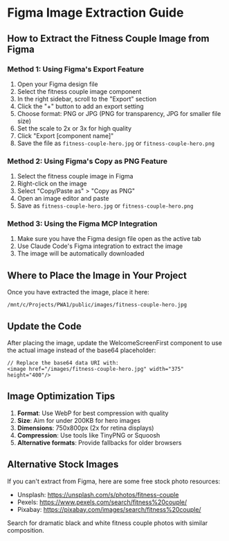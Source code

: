 # Figma Image Extraction Guide

## How to Extract the Fitness Couple Image from Figma

### Method 1: Using Figma's Export Feature
1. Open your Figma design file
2. Select the fitness couple image component
3. In the right sidebar, scroll to the "Export" section
4. Click the "+" button to add an export setting
5. Choose format: PNG or JPG (PNG for transparency, JPG for smaller file size)
6. Set the scale to 2x or 3x for high quality
7. Click "Export [component name]"
8. Save the file as `fitness-couple-hero.jpg` or `fitness-couple-hero.png`

### Method 2: Using Figma's Copy as PNG Feature
1. Select the fitness couple image in Figma
2. Right-click on the image
3. Select "Copy/Paste as" > "Copy as PNG"
4. Open an image editor and paste
5. Save as `fitness-couple-hero.jpg` or `fitness-couple-hero.png`

### Method 3: Using the Figma MCP Integration
1. Make sure you have the Figma design file open as the active tab
2. Use Claude Code's Figma integration to extract the image
3. The image will be automatically downloaded

## Where to Place the Image in Your Project

Once you have extracted the image, place it here:
```
/mnt/c/Projects/PWA1/public/images/fitness-couple-hero.jpg
```

## Update the Code

After placing the image, update the WelcomeScreenFirst component to use the actual image instead of the base64 placeholder:

```tsx
// Replace the base64 data URI with:
<image href="/images/fitness-couple-hero.jpg" width="375" height="400"/>
```

## Image Optimization Tips

1. **Format**: Use WebP for best compression with quality
2. **Size**: Aim for under 200KB for hero images
3. **Dimensions**: 750x800px (2x for retina displays)
4. **Compression**: Use tools like TinyPNG or Squoosh
5. **Alternative formats**: Provide fallbacks for older browsers

## Alternative Stock Images

If you can't extract from Figma, here are some free stock photo resources:
- Unsplash: https://unsplash.com/s/photos/fitness-couple
- Pexels: https://www.pexels.com/search/fitness%20couple/
- Pixabay: https://pixabay.com/images/search/fitness%20couple/

Search for dramatic black and white fitness couple photos with similar composition.